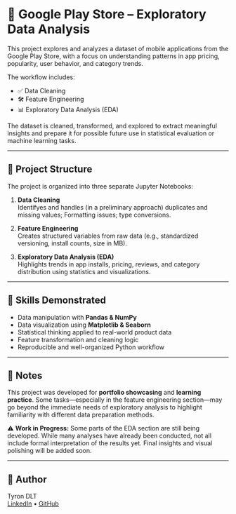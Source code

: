 # 📱 Google Play Store – Exploratory Data Analysis

This project explores and analyzes a dataset of mobile applications from the Google Play Store, with a focus on understanding patterns in app pricing, popularity, user behavior, and category trends.

The workflow includes:
- ✅ Data Cleaning  
- 🛠️ Feature Engineering  
- 📊 Exploratory Data Analysis (EDA)

The dataset is cleaned, transformed, and explored to extract meaningful insights and prepare it for possible future use in statistical evaluation or machine learning tasks.

---

## 📁 Project Structure

The project is organized into three separate Jupyter Notebooks:

1. **Data Cleaning**  
   Identifyes and handles (in a preliminary approach) duplicates and missing values; Formatting issues; type conversions.

2. **Feature Engineering**  
   Creates structured variables from raw data (e.g., standardized versioning, install counts, size in MB).

3. **Exploratory Data Analysis (EDA)**  
   Highlights trends in app installs, pricing, reviews, and category distribution using statistics and visualizations.

---

## 🧠 Skills Demonstrated

- Data manipulation with **Pandas & NumPy**  
- Data visualization using **Matplotlib & Seaborn**  
- Statistical thinking applied to real-world product data  
- Feature transformation and cleaning logic  
- Reproducible and well-organized Python workflow

---

## 📌 Notes

This project was developed for **portfolio showcasing** and **learning practice**. Some tasks—especially in the feature engineering section—may go beyond the immediate needs of exploratory analysis to highlight familiarity with different data preparation methods.

⚠️ **Work in Progress:** Some parts of the EDA section are still being developed. While many analyses have already been conducted, not all include formal interpretation of the results yet. Final insights and visual polishing will be added soon.

---

## 🚀 Author

Tyron DLT  
[LinkedIn](https://www.linkedin.com/in/tyron-de-la-torre-95bb64311/) • [GitHub](https://github.com/tyron-patterns)
